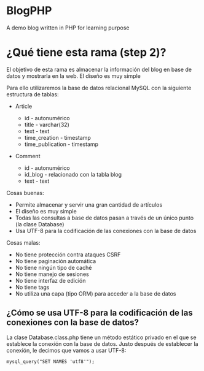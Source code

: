 BlogPHP
=======

A demo blog written in PHP for learning purpose

# ¿Qué tiene esta rama (step 2)?

El objetivo de esta rama es almacenar la información del blog en base de datos y mostrarla en la web. El diseño es muy simple

Para ello utilizaremos la base de datos relacional MySQL con la siguiente estructura de tablas:

* Article
	* id - autonumérico
	* title - varchar(32)
	* text - text
	* time_creation - timestamp
	* time_publication - timestamp

* Comment
	* id - autonumérico
	* id_blog - relacionado con la tabla blog
	* text - text

Cosas buenas:

* Permite almacenar y servir una gran cantidad de artículos
* El diseño es muy simple
* Todas las consultas a base de datos pasan a través de un único punto (la clase Database) 
* Usa UTF-8 para la codificación de las conexiones con la base de datos

Cosas malas:

* No tiene protección contra ataques CSRF
* No tiene paginación automática
* No tiene ningún tipo de caché
* No tiene manejo de sesiones
* No tiene interfaz de edición
* No tiene tags
* No utiliza una capa (tipo ORM) para acceder a la base de datos


## ¿Cómo se usa UTF-8 para la codificación de las conexiones con la base de datos?

La clase Database.class.php tiene un método estático privado en el que se establece la conexión con la base de datos. Justo después de establecer la conexión, le decimos que vamos a usar UTF-8:

```
mysql_query("SET NAMES 'utf8'");
```

